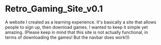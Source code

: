 # Retro_Gaming_Site_v0.1
A website I created as a learning experience. It's basically a site that allows people to sign up, then download games. I wanted to keep it simple yet amazing. (Please keep in mind that this site is not actually functional, in terms of downloading the games! But the navbar does work!))
